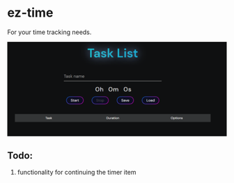 # ez-time

For your time tracking needs.  

![](demo.png)

## Todo:
1. functionality for continuing the timer item